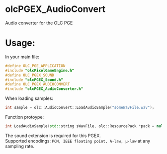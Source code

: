 # olcPGEX_AudioConvert
Audio converter for the OLC PGE

# Usage:
In your main file:
```cpp
#define OLC_PGE_APPLICATION
#include "olcPixelGameEngine.h"
#define OLC_PGEX_SOUND
#include "olcPGEX_Sound.h"
#define OLC_PGEX_AUDIOCONVERT
#include "olcPGEX_AudioConverter.h"
```

When loading samples:
```cpp
int sample = olc::AudioConvert::LoadAudioSample("someWavFile.wav");
```
Function protoype:
```cpp
int LoadAudioSample(std::string sWavFile, olc::ResourcePack *pack = nullptr);
```

The sound extension is required for this PGEX. <br>
Supported encodings: `PCM, IEEE floating point, A-law, μ-law` at any sampling rate.
